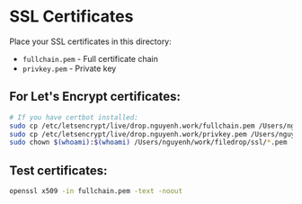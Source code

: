 # SSL Certificates

Place your SSL certificates in this directory:

- `fullchain.pem` - Full certificate chain
- `privkey.pem` - Private key

## For Let's Encrypt certificates:

```bash
# If you have certbot installed:
sudo cp /etc/letsencrypt/live/drop.nguyenh.work/fullchain.pem /Users/nguyenh/work/filedrop/ssl/
sudo cp /etc/letsencrypt/live/drop.nguyenh.work/privkey.pem /Users/nguyenh/work/filedrop/ssl/
sudo chown $(whoami):$(whoami) /Users/nguyenh/work/filedrop/ssl/*.pem
```

## Test certificates:
```bash
openssl x509 -in fullchain.pem -text -noout
```